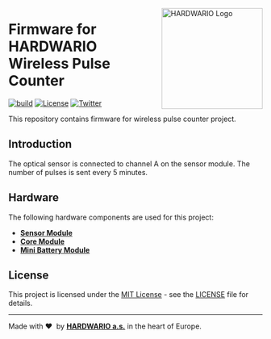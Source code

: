 <a href="https://www.hardwario.com/"><img src="https://www.hardwario.com/ci/assets/hw-logo.svg" width="200" alt="HARDWARIO Logo" align="right"></a>

# Firmware for HARDWARIO Wireless Pulse Counter

[![build](https://github.com/hardwario/twr-radio-pulse-counter/actions/workflows/main.yml/badge.svg)](https://github.com/hardwario/twr-radio-pulse-counter/actions/workflows/main.yml)
[![License](https://img.shields.io/github/license/bigclownlabs/bcf-wireless-pulse-counter.svg)](https://github.com/bigclownlabs/bcf-wireless-pulse-counter/blob/master/LICENSE)
[![Twitter](https://img.shields.io/twitter/follow/hardwario_en.svg?style=social&label=Follow)](https://twitter.com/hardwario_en)

This repository contains firmware for wireless pulse counter project.

## Introduction

The optical sensor is connected to channel A on the sensor module. The number of pulses is sent every 5 minutes.

## Hardware

The following hardware components are used for this project:

* **[Sensor Module](https://shop.bigclown.com/sensor-module)**
* **[Core Module](https://shop.bigclown.com/core-module)**
* **[Mini Battery Module](https://shop.bigclown.com/mini-battery-module)**

## License

This project is licensed under the [MIT License](https://opensource.org/licenses/MIT/) - see the [LICENSE](LICENSE) file for details.

---

Made with &#x2764;&nbsp; by [**HARDWARIO a.s.**](https://www.hardwario.com/) in the heart of Europe.

